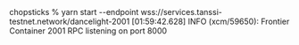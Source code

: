<div id="termynal" data-termynal>
  <span data-ty="input"><span class="file-path"></span>
    chopsticks % yarn start --endpoint wss://services.tanssi-testnet.network/dancelight-2001
  </span>
  <span data-ty>
    [01:59:42.628] INFO (xcm/59650): Frontier Container 2001 RPC listening on port 8000
  </span>
</div>
